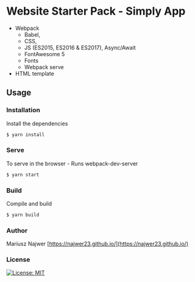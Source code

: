 # Website Starter Pack - Simply App

- Webpack 
    - Babel, 
    - CSS, 
    - JS (ES2015, ES2016 & ES2017), Async/Await
    - FontAwesome 5
    - Fonts
    - Webpack serve
- HTML template

## Usage

### Installation

Install the dependencies

```sh
$ yarn install
```

### Serve
To serve in the browser  - Runs webpack-dev-server

```sh
$ yarn start
```

### Build
Compile and build

```sh
$ yarn build
```

### Author
Mariusz Najwer
[https://najwer23.github.io/](https://najwer23.github.io/)

### License

[![License: MIT](https://img.shields.io/badge/License-MIT-yellow.svg)](https://opensource.org/licenses/MIT)
